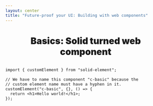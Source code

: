 ```yaml
---
layout: center
title: "Future-proof your UI: Building with web components"
---
```


# Basics: Solid turned web component

```tsx {1|3-7}
import { customElement } from "solid-element";

// We have to name this component "c-basic" because the
// custom element name must have a hyphen in it.
customElement("c-basic", {}, () => {
  return <h1>Hello world!</h1>;
});
```

<style>
  h1 {
    font-weight: 900 !important;
    text-shadow: 0 0 12px #fff;
    font-size: 2em !important;
    text-align: center;
    margin-bottom: 32px;
  }
  .slidev-layout {
    display: flex;
    flex-direction: column;
    align-items: center;
    justify-content: center;
  }
  code {
    font-size: 0.9em;
  }
  strong {
      color: #ff9933;
  }
</style>
